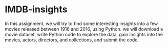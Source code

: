 # IMDB-insights
In this assignment, we will try to find some interesting insights into a few movies released between 1916 and 2016, using Python. we will download a movie dataset, 
write Python code to explore the data, gain insights into the movies, actors, directors, and collections, and submit the code.
